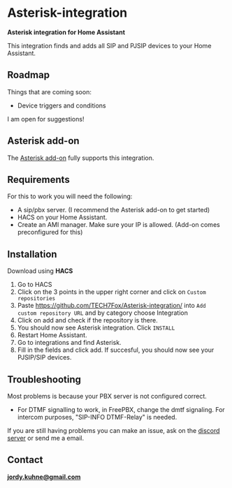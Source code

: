 # Asterisk-integration
**Asterisk integration for Home Assistant**

This integration finds and adds all SIP and PJSIP devices to your Home Assistant.

## Roadmap
Things that are coming soon:
* Device triggers and conditions

I am open for suggestions!

## Asterisk add-on

The [Asterisk add-on](https://github.com/TECH7Fox/asterisk-hass-addons) fully supports this integration.

## Requirements
For this to work you will need the following:
* A sip/pbx server. (I recommend the Asterisk add-on to get started)
* HACS on your Home Assistant.
* Create an AMI manager. Make sure your IP is allowed. (Add-on comes preconfigured for this)

## Installation
Download using **HACS**
 1. Go to HACS
 2. Click on the 3 points in the upper right corner and click on `Custom repositories`
 3. Paste https://github.com/TECH7Fox/Asterisk-integration/ into `Add custom repository URL` and by category choose Integration
 4. Click on add and check if the repository is there.
 5. You should now see Asterisk integration. Click `INSTALL`
 6. Restart Home Assistant.
 7. Go to integrations and find Asterisk.
 8. Fill in the fields and click add. If succesful, you should now see your PJSIP/SIP devices.


## Troubleshooting
Most problems is because your PBX server is not configured correct.

* For DTMF signalling to work, in FreePBX, change the dmtf signaling. For intercom purposes, "SIP-INFO DTMF-Relay" is needed.

If you are still having problems you can make an issue, ask on the [discord server](https://discordapp.com/invite/qxnDtHbwuD) or send me a email.

## Contact
**jordy.kuhne@gmail.com**
